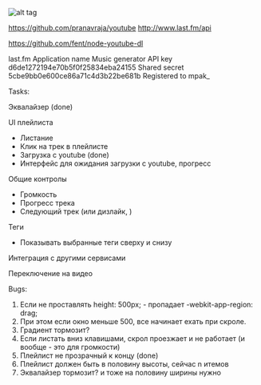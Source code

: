 ![alt tag](https://cloud.githubusercontent.com/assets/3773993/17329791/cd5afef8-58cc-11e6-9a63-0a7b0c61b407.png)


https://github.com/pranavraja/youtube
http://www.last.fm/api

https://github.com/fent/node-youtube-dl

last.fm
Application name	Music generator
API key	            d6de1272194e70b5f0f25834eba24155
Shared secret	    5cbe9bb0e600ce86a71c4d3b22be681b
Registered to	    mpak_


Tasks:

Эквалайзер (done)

UI плейлиста
- Листание
- Клик на трек в плейлисте
- Загрузка с youtube (done)
- Интерфейс для ожидания загрузки с youtube, прогресс

Общие контролы
- Громкость
- Прогресс трека
- Следующий трек (или дизлайк, )

Теги
- Показывать выбранные теги сверху и снизу

Интеграция с другими сервисами

Переключение на видео


Bugs:

1. Если не проставлять height: 500px; - пропадает -webkit-app-region: drag; 
2. При этом если окно меньше 500, все начинает ехать при скроле.
3. Градиент тормозит?
4. Если листать вниз клавишами, скрол проезжает и не работает (и вообще - это для громкости)
5. Плейлист не прозрачный к концу (done)
6. Плейлист должен быть в половину высоты, сейчас n итемов
7. Эквалайзер тормозит? и тоже на половину ширины нужно